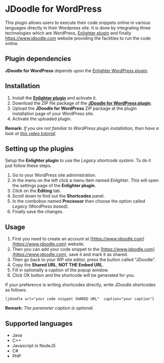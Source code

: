 # JDoodle for WordPress
This plugin allows users to execute their code snippets online in various languages directly in their Wordpress site. It is done by integrating three technologies which are WordPress, [Enlighter plugin](https://wordpress.org/plugins/enlighter/) and finally https://www.jdoodle.com website providing the facilities to run the code online.

## Plugin dependencies
**JDoodle for WordPress** depends upon the [Enlighter WordPress plugin](https://wordpress.org/plugins/enlighter/).

## Installation
1. Install the [**Enlighter plugin**](https://wordpress.org/plugins/enlighter/) and activate it.
2. Download the ZIP file package of the [**JDoodle for WordPress plugin**](https://github.com/evonox/jdoodle-for-wp/releases/tag/0.1).
3. Upload the **JDoodle for WordPress** ZIP package at the plugin installation page of your WordPress site.
4. Activate the uploaded plugin.

**Remark:** *If you are not familiar to WordPress plugin installation, then have a look at [this video tutorial](https://www.youtube.com/watch?v=AXM1QgMODW0).*

## Setting up the plugins
Setup the **Enlighter plugin** to use the *Legacy shortcode system*. To do it just follow these steps.
1. Go to your WordPress site administration.
2. In the menu on the left click a menu item named *Enlighter*. This will open the settings page of the **Enlighter plugin**.
3. Click on the **Editing** tab.
4. Scroll down to find out the **Shortcodes** panel.
5. In the combobox named **Processor** then choose the option called *Legacy (WordPress based)*.
6. Finally save the changes.

## Usage
1. First you need to create an account at [https://www.jdoodle.com](https://www.jdoodle.com) website.
2. Then you can add your code snippet to the [https://www.jdoodle.com](https://www.jdoodle.com), save it and mark it as shared.
3. Then go back to your WP site editor, press the button called "JDoodle".
4. Copy the **Shared URL**, **NOT THE Embed URL**.
5. Fill in optionally a caption of the popup window.
6. Click OK button and the shortcode will be generated for you.

If your preference is writing shortcodes directly, write JDoodle shortcodes as follows:
```
[jdoodle url="your code snippet SHARED URL"  caption="your caption"]
```
**Remark:** *The parameter caption is optional.*

## Supported languages
* Java
* C++
* Javascript in NodeJS
* C#
* PHP











